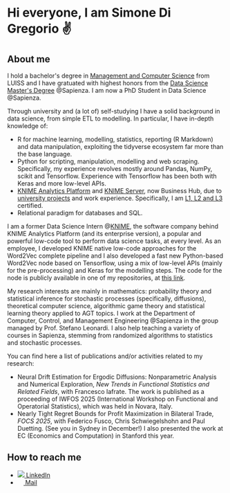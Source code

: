 # Hi everyone, I am Simone Di Gregorio ✌️

## About me
I hold a bachelor's degree in [Management and Computer Science](https://www.luiss.it/ammissione/offerta-formativa/laurea-triennale/management-computer-science) from LUISS and I have gratuated with highest honors from the [Data Science Master's Degree](http://datascience.i3s.uniroma1.it/it) @Sapienza. I am now a PhD Student in Data Science @Sapienza.

Through university and (a lot of) self-studying I have a solid background in data science, from simple ETL to modelling. In particular, I have in-depth knowledge of: 
- R for machine learning, modelling, statistics, reporting (R Markdown) and data manipulation, exploiting the tidyverse ecosystem far more than the base language.
- Python for scripting, manipulation, modelling and web scraping. Specifically, my experience revolves mostly around Pandas, NumPy, scikit and Tensorflow.  Experience with Tensorflow has been both with Keras and more low-level APIs.
- [KNIME Analytics Platform](https://www.knime.com/knime-analytics-platform) and [KNIME Server](https://www.knime.com/knime-business-hub), now Business Hub, due to [university projects](https://hub.knime.com/simonedigreg/spaces/Public/latest/FinalProjectMKT/Workflow%20Final%20Challenge~mEkn8g_JscCIzb3i) and work experience. Specifically, I am [L1, L2 and L3](https://www.knime.com/blog/certification-program-updates-for-users) certified.
- Relational paradigm for databases and SQL.

I am a former Data Science Intern @[KNIME](https://www.knime.com), the software company behind KNIME Analytics Platform (and its enterprise version), a popular and powerful low-code tool to perform data science tasks, at every level. As an employee, I developed KNIME native low-code approaches for the Word2Vec complete pipeline and I also developed a fast new Python-based Word2Vec node based on Tensorflow, using a mix of low-level APIs (mainly for the pre-processing) and Keras for the modelling steps. The code for the node is publicly available in one of my repositories, at [this link](https://github.com/sim2000dg/Word2VecPyNodeTF).

My research interests are mainly in mathematics: probability theory and statistical inference for stochastic processes (specifically, diffusions), theoretical computer science, algorithmic game theory and statistical learning theory applied to AGT topics. I work at the Department of Computer, Control, and Management Engineering @Sapienza in the group managed by Prof. Stefano Leonardi. I also help teaching a variety of courses in Sapienza, stemming from randomized algorithms to statistics and stochastic processes.

You can find here a list of publications and/or activities related to my research:
- Neural Drift Estimation for Ergodic Diffusions: Nonparametric Analysis and Numerical Exploration, _New Trends in Functional Statistics and Related Fields_, with Francesco Iafrate. The work is published as a proceeding of IWFOS 2025 (International Workshop on Functional and Operatorial Statistics), which was held in Novara, Italy.
- Nearly Tight Regret Bounds for Profit Maximization in Bilateral Trade, _FOCS 2025_, with Federico Fusco, Chris Schwiegelshohn and Paul Duetting. (See you in Sydney in December!) I also presented the work at EC (Economics and Computation) in Stanford this year.

## How to reach me
- [![](https://i.stack.imgur.com/gVE0j.png) LinkedIn](https://www.linkedin.com/in/simonedigregorio/)
- <a href="mailto:simone.digregorio@uniroma1.it"><img src="https://upload.wikimedia.org/wikipedia/commons/thumb/4/4e/Mail_%28iOS%29.svg/2048px-Mail_%28iOS%29.svg.png" width="14" /> Mail</a>
